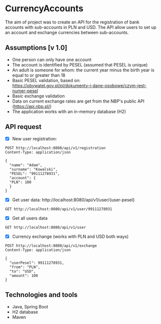# CurrencyAccounts

The aim of project was to create an API for the registration of bank accounts with sub-accounts in PLN and USD.
The API allow users to set up an account and exchange currencies between sub-accounts.

## Assumptions [v 1.0]
- One person can only have one account
- The account is identified by PESEL (assumed that PESEL is unique)
- An adult is someone for whom: the current year minus the birth year is equal to or greater than 18
- Basic PESEL validation, based on: https://obywatel.gov.pl/pl/dokumenty-i-dane-osobowe/czym-jest-numer-pesel
- Basic exchange validation
- Data on current exchange rates are get from the NBP's public API (https://api.nbp.pl/)
- The application works with an in-memory database (H2)

## API request

- [X] New user registration:
```
POST http://localhost:8080/api/v1/registration
Content-Type: application/json

{
  "name": "Adam",
  "surname": "Kowalski",
  "PESEL": "99111278931",
  "account": {
  "PLN": 100
  }
}
```

- [X]  Get user data: http://localhost:8080/api/v1/user/{user-pesel}
```
GET http://localhost:8080/api/v1/user/99111278931
```

- [X]  Get all users data
```
GET http://localhost:8080/api/v1/user
```

- [X]  Currency exchange (works with PLN and USD both ways)
```
POST http://localhost:8080/api/v1/exchange
Content-Type: application/json

{
  "userPesel": 99111278931,
  "from": "PLN",
  "to": "USD",
  "amount": 100
}
```

## Technologies and tools 
- Java, Spring Boot
- H2 database
- Maven

